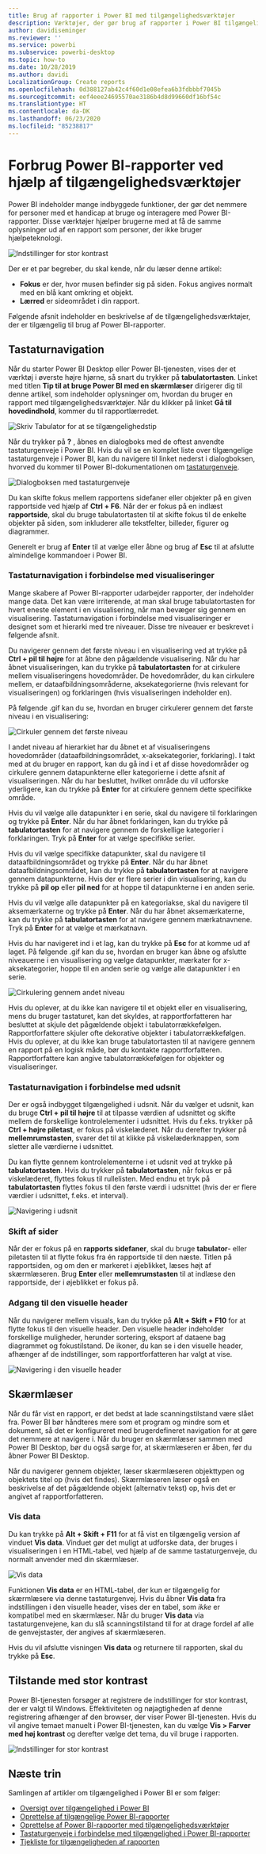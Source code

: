 ```yaml
---
title: Brug af rapporter i Power BI med tilgængelighedsværktøjer
description: Værktøjer, der gør brug af rapporter i Power BI tilgængelig
author: davidiseminger
ms.reviewer: ''
ms.service: powerbi
ms.subservice: powerbi-desktop
ms.topic: how-to
ms.date: 10/28/2019
ms.author: davidi
LocalizationGroup: Create reports
ms.openlocfilehash: 0d388127ab42c4f60d1e08efea6b3fdbbbf7045b
ms.sourcegitcommit: eef4eee24695570ae3186b4d8d99660df16bf54c
ms.translationtype: HT
ms.contentlocale: da-DK
ms.lasthandoff: 06/23/2020
ms.locfileid: "85238817"
---
```

# <a name="consume-power-bi-reports-by-using-accessibility-features"></a>Forbrug Power BI-rapporter ved hjælp af tilgængelighedsværktøjer
Power BI indeholder mange indbyggede funktioner, der gør det nemmere for personer med et handicap at bruge og interagere med Power BI-rapporter. Disse værktøjer hjælper brugerne med at få de samme oplysninger ud af en rapport som personer, der ikke bruger hjælpeteknologi.

![Indstillinger for stor kontrast](media/desktop-accessibility/accessibility-consuming-tools-01.png)

Der er et par begreber, du skal kende, når du læser denne artikel:

* **Fokus** er der, hvor musen befinder sig på siden. Fokus angives normalt med en blå kant omkring et objekt.
* **Lærred** er sideområdet i din rapport.

Følgende afsnit indeholder en beskrivelse af de tilgængelighedsværktøjer, der er tilgængelig til brug af Power BI-rapporter.

## <a name="keyboard-navigation"></a>Tastaturnavigation

Når du starter Power BI Desktop eller Power BI-tjenesten, vises der et værktøj i øverste højre hjørne, så snart du trykker på **tabulatortasten**. Linket med titlen **Tip til at bruge Power BI med en skærmlæser** dirigerer dig til denne artikel, som indeholder oplysninger om, hvordan du bruger en rapport med tilgængelighedsværktøjer. Når du klikker på linket **Gå til hovedindhold**, kommer du til rapportlærredet.

![Skriv Tabulator for at se tilgængelighedstip](media/desktop-accessibility/accessibility-consuming-tools-02.png)

Når du trykker på **?** , åbnes en dialogboks med de oftest anvendte tastaturgenveje i Power BI. Hvis du vil se en komplet liste over tilgængelige tastaturgenveje i Power BI, kan du navigere til linket nederst i dialogboksen, hvorved du kommer til Power BI-dokumentationen om [tastaturgenveje](desktop-accessibility-keyboard-shortcuts.md).

![Dialogboksen med tastaturgenveje](media/desktop-accessibility/accessibility-consuming-tools-03.png)

Du kan skifte fokus mellem rapportens sidefaner eller objekter på en given rapportside ved hjælp af **Ctrl + F6**. Når der er fokus på en indlæst **rapportside**, skal du bruge tabulatortasten til at skifte fokus til de enkelte objekter på siden, som inkluderer alle tekstfelter, billeder, figurer og diagrammer. 

Generelt er brug af **Enter** til at vælge eller åbne og brug af **Esc** til at afslutte almindelige kommandoer i Power BI.

### <a name="keyboard-navigation-for-visuals"></a>Tastaturnavigation i forbindelse med visualiseringer

Mange skabere af Power BI-rapporter udarbejder rapporter, der indeholder mange data. Det kan være irriterende, at man skal bruge tabulatortasten for hvert eneste element i en visualisering, når man bevæger sig gennem en visualisering. Tastaturnavigation i forbindelse med visualiseringer er designet som et hierarki med tre niveauer. Disse tre niveauer er beskrevet i følgende afsnit.

Du navigerer gennem det første niveau i en visualisering ved at trykke på **Ctrl + pil til højre** for at åbne den pågældende visualisering. Når du har åbnet visualiseringen, kan du trykke på **tabulatortasten** for at cirkulere mellem visualiseringens hovedområder. De hovedområder, du kan cirkulere mellem, er dataafbildningsområderne, aksekategorierne (hvis relevant for visualiseringen) og forklaringen (hvis visualiseringen indeholder en).

På følgende .gif kan du se, hvordan en bruger cirkulerer gennem det første niveau i en visualisering:

![Cirkuler gennem det første niveau](media/desktop-accessibility/accessibility-consuming-tools-04.gif)

I andet niveau af hierarkiet har du åbnet et af visualiseringens hovedområder (dataafbildningsområdet, x-aksekategorier, forklaring). I takt med at du bruger en rapport, kan du gå ind i et af disse hovedområder og cirkulere gennem datapunkterne eller kategorierne i dette afsnit af visualiseringen. Når du har besluttet, hvilket område du vil udforske yderligere, kan du trykke på **Enter** for at cirkulere gennem dette specifikke område.

Hvis du vil vælge alle datapunkter i en serie, skal du navigere til forklaringen og trykke på **Enter**. Når du har åbnet forklaringen, kan du trykke på **tabulatortasten** for at navigere gennem de forskellige kategorier i forklaringen. Tryk på **Enter** for at vælge specifikke serier.

Hvis du vil vælge specifikke datapunkter, skal du navigere til dataafbildningsområdet og trykke på **Enter**. Når du har åbnet dataafbildningsområdet, kan du trykke på **tabulatortasten** for at navigere gennem datapunkterne. Hvis der er flere serier i din visualisering, kan du trykke på **pil op** eller **pil ned** for at hoppe til datapunkterne i en anden serie.

Hvis du vil vælge alle datapunkter på en kategoriakse, skal du navigere til aksemærkaterne og trykke på **Enter**. Når du har åbnet aksemærkaterne, kan du trykke på **tabulatortasten** for at navigere gennem mærkatnavnene. Tryk på **Enter** for at vælge et mærkatnavn.

Hvis du har navigeret ind i et lag, kan du trykke på **Esc** for at komme ud af laget. På følgende .gif kan du se, hvordan en bruger kan åbne og afslutte niveauerne i en visualisering og vælge datapunkter, mærkater for x-aksekategorier, hoppe til en anden serie og vælge alle datapunkter i en serie.

![Cirkulering gennem andet niveau](media/desktop-accessibility/accessibility-consuming-tools-05.gif)

Hvis du oplever, at du ikke kan navigere til et objekt eller en visualisering, mens du bruger tastaturet, kan det skyldes, at rapportforfatteren har besluttet at skjule det pågældende objekt i tabulatorrækkefølgen. Rapportforfattere skjuler ofte dekorative objekter i tabulatorrækkefølgen. Hvis du oplever, at du ikke kan bruge tabulatortasten til at navigere gennem en rapport på en logisk måde, bør du kontakte rapportforfatteren. Rapportforfattere kan angive tabulatorrækkefølgen for objekter og visualiseringer.

### <a name="keyboard-navigation-for-slicers"></a>Tastaturnavigation i forbindelse med udsnit

Der er også indbygget tilgængelighed i udsnit. Når du vælger et udsnit, kan du bruge **Ctrl + pil til højre** til at tilpasse værdien af udsnittet og skifte mellem de forskellige kontrolelementer i udsnittet. Hvis du f.eks. trykker på **Ctrl + højre piletast**, er fokus på viskelæderet. Når du derefter trykker på **mellemrumstasten**, svarer det til at klikke på viskelæderknappen, som sletter alle værdierne i udsnittet.

Du kan flytte gennem kontrolelementerne i et udsnit ved at trykke på **tabulatortasten**. Hvis du trykker på **tabulatortasten**, når fokus er på viskelæderet, flyttes fokus til rullelisten. Med endnu et tryk på **tabulatortasten** flyttes fokus til den første værdi i udsnittet (hvis der er flere værdier i udsnittet, f.eks. et interval).

![Navigering i udsnit](media/desktop-accessibility/accessibility-consuming-tools-06.png)

### <a name="switching-pages"></a>Skift af sider

Når der er fokus på en **rapports sidefaner**, skal du bruge **tabulator**- eller piletasten til at flytte fokus fra én rapportside til den næste. Titlen på rapportsiden, og om den er markeret i øjeblikket, læses højt af skærmlæseren. Brug **Enter** eller **mellemrumstasten** til at indlæse den rapportside, der i øjeblikket er fokus på.

### <a name="accessing-the-visual-header"></a>Adgang til den visuelle header
Når du navigerer mellem visuals, kan du trykke på **Alt + Skift + F10** for at flytte fokus til den visuelle header. Den visuelle header indeholder forskellige muligheder, herunder sortering, eksport af dataene bag diagrammet og fokustilstand. De ikoner, du kan se i den visuelle header, afhænger af de indstillinger, som rapportforfatteren har valgt at vise.

![Navigering i den visuelle header](media/desktop-accessibility/accessibility-consuming-tools-07.png)

## <a name="screen-reader"></a>Skærmlæser

Når du får vist en rapport, er det bedst at lade scanningstilstand være slået fra. Power BI bør håndteres mere som et program og mindre som et dokument, så det er konfigureret med brugerdefineret navigation for at gøre det nemmere at navigere i. Når du bruger en skærmlæser sammen med Power BI Desktop, bør du også sørge for, at skærmlæseren er åben, før du åbner Power BI Desktop.

Når du navigerer gennem objekter, læser skærmlæseren objekttypen og objektets titel op (hvis det findes). Skærmlæseren læser også en beskrivelse af det pågældende objekt (alternativ tekst) op, hvis det er angivet af rapportforfatteren.

### <a name="show-data"></a>Vis data
Du kan trykke på **Alt + Skift + F11** for at få vist en tilgængelig version af vinduet **Vis data**. Vinduet gør det muligt at udforske data, der bruges i visualiseringen i en HTML-tabel, ved hjælp af de samme tastaturgenveje, du normalt anvender med din skærmlæser.

![Vis data](media/desktop-accessibility/accessibility-04.png)

Funktionen **Vis data** er en HTML-tabel, der kun er tilgængelig for skærmlæsere via denne tastaturgenvej. Hvis du åbner **Vis data** fra indstillingen i den visuelle header, vises der en tabel, som *ikke* er kompatibel med en skærmlæser.  Når du bruger **Vis data** via tastaturgenvejene, kan du slå scanningstilstand til for at drage fordel af alle de genvejstaster, der angives af skærmlæseren.

Hvis du vil afslutte visningen **Vis data** og returnere til rapporten, skal du trykke på **Esc**.

## <a name="high-contrast-modes"></a>Tilstande med stor kontrast

Power BI-tjenesten forsøger at registrere de indstillinger for stor kontrast, der er valgt til Windows. Effektiviteten og nøjagtigheden af denne registrering afhænger af den browser, der viser Power BI-tjenesten. Hvis du vil angive temaet manuelt i Power BI-tjenesten, kan du vælge **Vis > Farver med høj kontrast** og derefter vælge det tema, du vil bruge i rapporten.

![Indstillinger for stor kontrast](media/desktop-accessibility/accessibility-consuming-tools-01.png)


## <a name="next-steps"></a>Næste trin

Samlingen af artikler om tilgængelighed i Power BI er som følger:

* [Oversigt over tilgængelighed i Power BI](desktop-accessibility-overview.md) 
* [Oprettelse af tilgængelige Power BI-rapporter](desktop-accessibility-creating-reports.md) 
* [Oprettelse af Power BI-rapporter med tilgængelighedsværktøjer](desktop-accessibility-creating-tools.md)
* [Tastaturgenveje i forbindelse med tilgængelighed i Power BI-rapporter](desktop-accessibility-keyboard-shortcuts.md)
* [Tjekliste for tilgængeligheden af rapporten](desktop-accessibility-creating-reports.md#report-accessibility-checklist)


